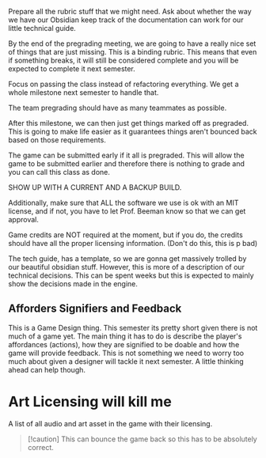 Prepare all the rubric stuff that we might need.
Ask about whether the way we have our Obsidian keep track of the documentation can work for our little technical guide.

By the end of the pregrading meeting, we are going to have a really nice set of things that are just missing. This is a binding rubric. This means that even if something breaks, it will still be considered complete and you will be expected to complete it next semester.

Focus on passing the class instead of refactoring everything. We get a whole milestone next semester to handle that.

The team pregrading should have as many teammates as possible.

After this milestone, we can then just get things marked off as pregraded. This is going to make life easier as it guarantees things aren't bounced back based on those requirements.

The game can be submitted early if it all is pregraded. This will allow the game to be submitted earlier and therefore there is nothing to grade and you can call this class as done.

SHOW UP WITH A CURRENT AND A BACKUP BUILD.

Additionally, make sure that ALL the software we use is ok with an MIT license, and if not, you have to let Prof. Beeman know so that we can get approval.

Game credits are NOT required at the moment, but if you do, the credits should have all the proper licensing information. (Don't do this, this is p bad)

The tech guide, has a template, so we are gonna get massively trolled by our beautiful obsidian stuff. However, this is more of a description of our technical decisions. This can be spent weeks but this is expected to mainly show the decisions made in the engine.

## Afforders Signifiers and Feedback
This is a Game Design thing. This semester its pretty short given there is not much of a game yet. The main thing it has to do is describe the player's affordances (actions), how they are signified to be doable and how the game will provide feedback. This is not something we need to worry too much about given a designer will tackle it next semester. A little thinking ahead can help though.

# Art Licensing will kill me
A list of all audio and art asset in the game with their licensing.
>[!caution] This can bounce the game back so this has to be absolutely correct.